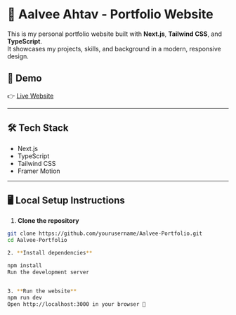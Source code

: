 # 💼 Aalvee Ahtav - Portfolio Website

This is my personal portfolio website built with **Next.js**, **Tailwind CSS**, and **TypeScript**.  
It showcases my projects, skills, and background in a modern, responsive design.

## 🚀 Demo

👉 [Live Website](https://your-live-link.com) <!-- Replace with your deployed link -->

---

## 🛠️ Tech Stack

- Next.js
- TypeScript
- Tailwind CSS
- Framer Motion

---

## 🖥️ Local Setup Instructions

1. **Clone the repository**

```bash
git clone https://github.com/yourusername/Aalvee-Portfolio.git
cd Aalvee-Portfolio

2. **Install dependencies**

npm install
Run the development server


3. **Run the website**
npm run dev
Open http://localhost:3000 in your browser 🚀
